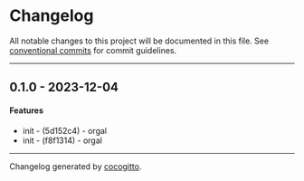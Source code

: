 # Changelog
All notable changes to this project will be documented in this file. See [conventional commits](https://www.conventionalcommits.org/) for commit guidelines.

- - -
## 0.1.0 - 2023-12-04
#### Features
- init - (5d152c4) - orgal
- init - (f8f1314) - orgal
- - -

Changelog generated by [cocogitto](https://github.com/cocogitto/cocogitto).